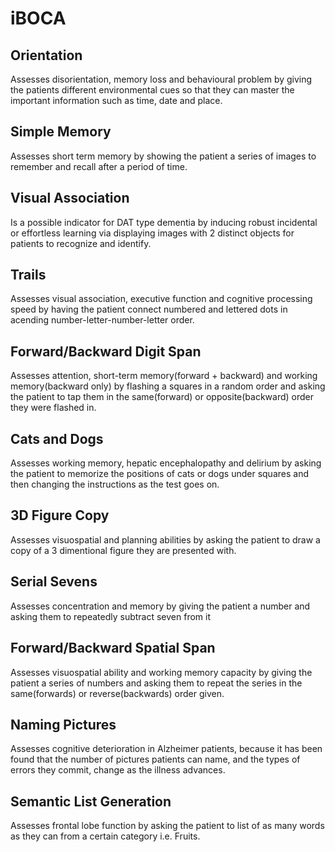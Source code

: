 # iBOCA
## Orientation
Assesses disorientation, memory loss and behavioural problem by giving the patients different environmental cues so that they can master the important information such as time, date and place. 
## Simple Memory
Assesses short term memory by showing the patient a series of images to remember and recall after a period of time. 
## Visual Association
Is a possible indicator for DAT type dementia by inducing robust incidental or effortless learning via displaying images with 2 distinct objects for patients to recognize and identify.
## Trails
Assesses visual association, executive function and cognitive processing speed by having the patient connect numbered and lettered dots in acending number-letter-number-letter order.
## Forward/Backward Digit Span
Assesses attention, short-term memory(forward + backward) and working memory(backward only) by flashing a squares in a random order and asking the patient to tap them in the same(forward) or opposite(backward) order they were flashed in.
## Cats and Dogs
Assesses working memory, hepatic encephalopathy and delirium by asking the patient to memorize the positions of cats or dogs under squares and then changing the instructions as the test goes on.
## 3D Figure Copy
Assesses visuospatial and planning abilities by asking the patient to draw a copy of a 3 dimentional figure they are presented with.
## Serial Sevens
Assesses concentration and memory by giving the patient a number and asking them to repeatedly subtract seven from it
## Forward/Backward Spatial Span
Assesses visuospatial ability and working memory capacity by giving the patient a series of numbers and asking them to repeat the series in the same(forwards) or reverse(backwards) order given.
## Naming Pictures
Assesses cognitive deterioration in Alzheimer patients, because it has been found that the number of pictures patients can name, and the types of errors they commit, change as the illness advances.
## Semantic List Generation
Assesses frontal lobe function by asking the patient to list of as many words as they can from a certain category i.e. Fruits.
